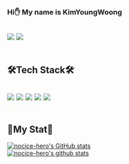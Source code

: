 ### Hi✋ My name is KimYoungWoong
<a href="https://velog.io/@highero-k" target="_blank"><img src="https://img.shields.io/badge/Velog-33ba91?style=flat-square&logo=V&logoColor=white"/></a>
<a href="https://mail.naver.com/" target="_blank"><img src="https://img.shields.io/badge/hero2626@naver.com-03C75A?style=flat-square&logo=Naver&logoColor=white"/></a>
<br><br><br>
🛠Tech Stack🛠
---
<img src="https://img.shields.io/badge/Python-3766AB?style=flat-square&logo=Python&logoColor=white"/></a>
<img src="https://img.shields.io/badge/HTML-E34F26?style=flat-square&logo=HTML5&logoColor=white"/></a>
<img src="https://img.shields.io/badge/CSS-1572B6?style=flat-square&logo=CSS3&logoColor=white"/></a>
<img src="https://img.shields.io/badge/JavaScript-F7DF1E?style=flat-square&logo=JavaScript&logoColor=white"/></a>
<img src="https://img.shields.io/badge/React-61DAFB?style=flat-square&logo=React&logoColor=white"/></a>
<br><br><br>
📖My Stat📖
---
[![nocice-hero's GitHub stats](https://github-readme-stats.vercel.app/api?username=novice-hero&show_icons=true&theme=algolia)](https://github.com/anuraghazra/github-readme-stats)
<br>
[![nocice-hero's github stats](https://github-readme-stats.vercel.app/api/top-langs/?username=novice-hero&show_icons=true&hide_border=true&title_color=004386&icon_color=004386&layout=compact)](https://github.com/novice-hero)
